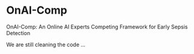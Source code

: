 # OnAI-Comp
OnAI-Comp: An Online AI Experts Competing Framework for Early Sepsis Detection

We are still cleaning the code ...
